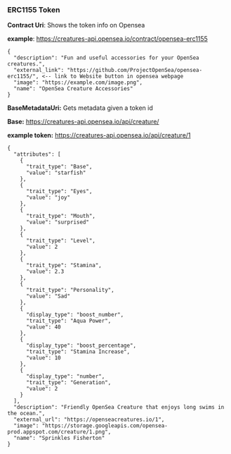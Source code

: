 ### ERC1155 Token

**Contract Uri**: Shows the token info on Opensea

**example**: https://creatures-api.opensea.io/contract/opensea-erc1155


```
{
  "description": "Fun and useful accessories for your OpenSea creatures.", 
  "external_link": "https://github.com/ProjectOpenSea/opensea-erc1155/", <-- link to Website button in opensea webpage
  "image": "https://example.com/image.png", 
  "name": "OpenSea Creature Accessories"
}
```

**BaseMetadataUri:** Gets metadata given a token id

**Base:** https://creatures-api.opensea.io/api/creature/

**example token:** https://creatures-api.opensea.io/api/creature/1

```
{
  "attributes": [
    {
      "trait_type": "Base", 
      "value": "starfish"
    }, 
    {
      "trait_type": "Eyes", 
      "value": "joy"
    }, 
    {
      "trait_type": "Mouth", 
      "value": "surprised"
    }, 
    {
      "trait_type": "Level", 
      "value": 2
    }, 
    {
      "trait_type": "Stamina", 
      "value": 2.3
    }, 
    {
      "trait_type": "Personality", 
      "value": "Sad"
    }, 
    {
      "display_type": "boost_number", 
      "trait_type": "Aqua Power", 
      "value": 40
    }, 
    {
      "display_type": "boost_percentage", 
      "trait_type": "Stamina Increase", 
      "value": 10
    }, 
    {
      "display_type": "number", 
      "trait_type": "Generation", 
      "value": 2
    }
  ], 
  "description": "Friendly OpenSea Creature that enjoys long swims in the ocean.", 
  "external_url": "https://openseacreatures.io/1", 
  "image": "https://storage.googleapis.com/opensea-prod.appspot.com/creature/1.png", 
  "name": "Sprinkles Fisherton"
}
```
